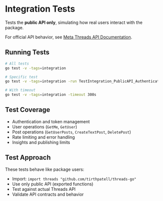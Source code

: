 # Integration Tests

Tests the **public API only**, simulating how real users interact with the package.

For official API behavior, see [Meta Threads API Documentation](https://developers.facebook.com/docs/threads).

## Running Tests

```bash
# All tests
go test -v -tags=integration

# Specific test
go test -v -tags=integration -run TestIntegration_PublicAPI_Authentication

# With timeout
go test -v -tags=integration -timeout 300s
```

## Test Coverage

- Authentication and token management
- User operations (`GetMe`, `GetUser`)  
- Post operations (`GetUserPosts`, `CreateTextPost`, `DeletePost`)
- Rate limiting and error handling
- Insights and publishing limits

## Test Approach

These tests behave like package users:
- Import: `import threads "github.com/tirthpatell/threads-go"`
- Use only public API (exported functions)
- Test against actual Threads API
- Validate API contracts and behavior
